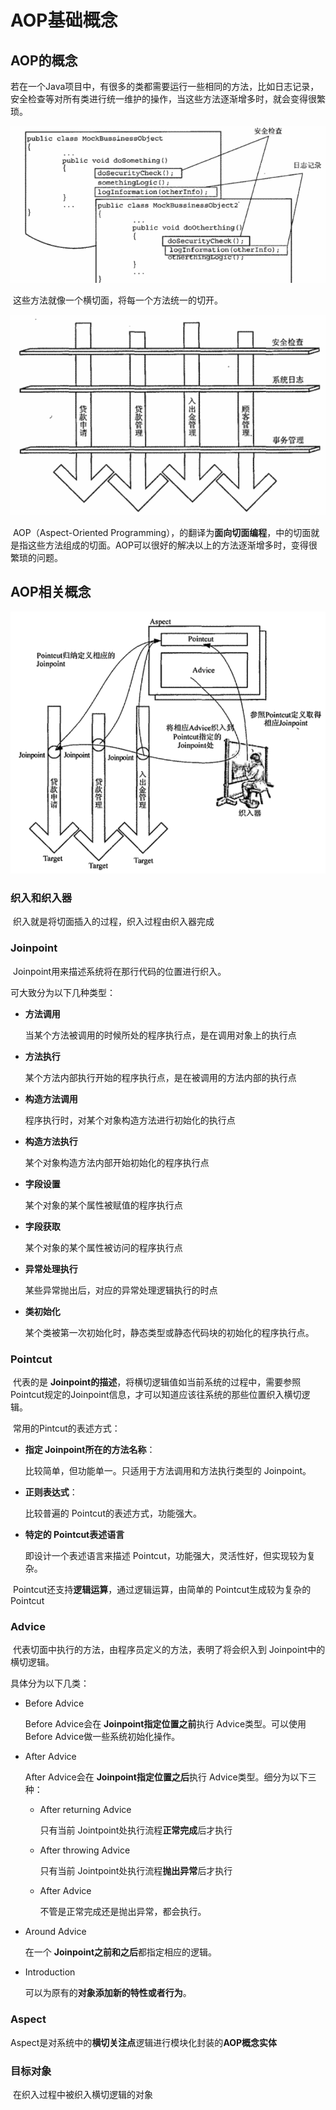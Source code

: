 # AOP基础概念

## AOP的概念

​		若在一个Java项目中，有很多的类都需要运行一些相同的方法，比如日志记录，安全检查等对所有类进行统一维护的操作，当这些方法逐渐增多时，就会变得很繁琐。

![1](AOP基础概念/1.png)

​		这些方法就像一个横切面，将每一个方法统一的切开。

![2](AOP基础概念/2.png)

​		AOP（Aspect-Oriented Programming），的翻译为**面向切面编程**，中的切面就是指这些方法组成的切面。AOP可以很好的解决以上的方法逐渐增多时，变得很繁琐的问题。

## AOP相关概念

<img src="AOP基础概念/3.png" alt="3" style="zoom:67%;" />

### 织入和织入器

​		织入就是将切面插入的过程，织入过程由织入器完成

### Joinpoint

​		Joinpoint用来描述系统将在那行代码的位置进行织入。

可大致分为以下几种类型：

- **方法调用**

  当某个方法被调用的时候所处的程序执行点，是在调用对象上的执行点

- **方法执行**

  某个方法内部执行开始的程序执行点，是在被调用的方法内部的执行点

- **构造方法调用**

  程序执行时，对某个对象构造方法进行初始化的执行点

- **构造方法执行**

  某个对象构造方法内部开始初始化的程序执行点

- **字段设置**

  某个对象的某个属性被赋值的程序执行点

- **字段获取**

  某个对象的某个属性被访问的程序执行点

- **异常处理执行**

  某些异常抛出后，对应的异常处理逻辑执行的时点

- **类初始化**

  某个类被第一次初始化时，静态类型或静态代码块的初始化的程序执行点。

### Pointcut

​		代表的是 **Joinpoint的描述**，将横切逻辑值如当前系统的过程中，需要参照 Pointcut规定的Joinpoint信息，才可以知道应该往系统的那些位置织入横切逻辑。

​		常用的Pintcut的表述方式：

- **指定 Joinpoint所在的方法名称**：

  比较简单，但功能单一。只适用于方法调用和方法执行类型的 Joinpoint。

- **正则表达式**：

  比较普遍的 Pointcut的表述方式，功能强大。

- **特定的 Pointcut表述语言**

  即设计一个表述语言来描述 Pointcut，功能强大，灵活性好，但实现较为复杂。

​		Pointcut还支持**逻辑运算**，通过逻辑运算，由简单的 Pointcut生成较为复杂的 Pointcut

### Advice

​		代表切面中执行的方法，由程序员定义的方法，表明了将会织入到 Joinpoint中的横切逻辑。

具体分为以下几类：

- Before Advice

  Before Advice会在 **Joinpoint指定位置之前**执行 Advice类型。可以使用Before Advice做一些系统初始化操作。

- After Advice

  After Advice会在 **Joinpoint指定位置之后**执行 Advice类型。细分为以下三种：

  - After returning Advice

    只有当前 Jointpoint处执行流程**正常完成**后才执行

  - After throwing Advice

    只有当前 Jointpoint处执行流程**抛出异常**后才执行

  - After Advice 

    不管是正常完成还是抛出异常，都会执行。

- Around Advice

  在一个 **Joinpoint之前和之后**都指定相应的逻辑。

- Introduction

  可以为原有的**对象添加新的特性或者行为**。

### Aspect

​		Aspect是对系统中的**横切关注点**逻辑进行模块化封装的**AOP概念实体**

### 目标对象

​		在织入过程中被织入横切逻辑的对象







